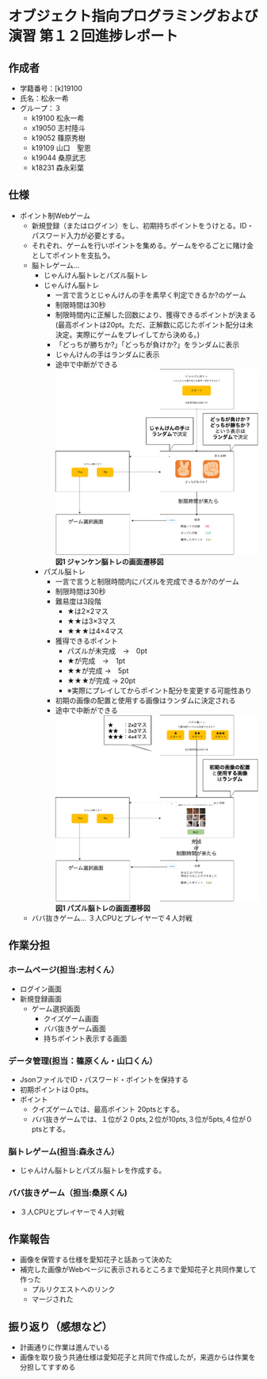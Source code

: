 # オブジェクト指向プログラミングおよび演習 第１２回進捗レポート

## 作成者
- 学籍番号：[k]19100
- 氏名：松永一希
- グループ：３
    - k19100 松永一希
    - x19050 志村陸斗
    - k19052 篠原秀樹
    - k19109 山口　聖恩
    - k19044 桑原武志
    - k18231 森永彩葉

## 仕様
- ポイント制Webゲーム
  - 新規登録（またはログイン）をし、初期持ちポイントをうけとる。ID・パスワード入力が必要とする。
  - それぞれ、ゲームを行いポイントを集める。ゲームをやるごとに賭け金としてポイントを支払う。
  - 脳トレゲーム… 
      - じゃんけん脳トレとパズル脳トレ
      - じゃんけん脳トレ
          - 一言で言うとじゃんけんの手を素早く判定できるか?のゲーム
          - 制限時間は30秒
          - 制限時間内に正解した回数により、獲得できるポイントが決まる(最高ポイントは20pt。ただ、正解数に応じたポイント配分は未決定。実際にゲームをプレイしてから決める。)
          - 「どっちが勝ちか?」「どっちが負けか?」をランダムに表示
          - じゃんけんの手はランダムに表示
          - 途中で中断ができる
          <img src="README_images/じゃんけん脳トレ.png">**図1 ジャンケン脳トレの画面遷移図**
      - パズル脳トレ
          - 一言で言うと制限時間内にパズルを完成できるか?のゲーム
          - 制限時間は30秒
          - 難易度は3段階
            - ★は2×2マス
            - ★★は3×3マス
            - ★★★は4×4マス
          - 獲得できるポイント
            - パズルが未完成　→　0pt
            - ★が完成　→　1pt
            - ★★が完成 →　5pt
            - ★★★が完成 → 20pt
            - ※実際にプレイしてからポイント配分を変更する可能性あり
          - 初期の画像の配置と使用する画像はランダムに決定される
          - 途中で中断ができる
          <img src="README_images/パズル脳トレ.png">**図1 パズル脳トレの画面遷移図**
  - ババ抜きゲーム… ３人CPUとプレイヤーで４人対戦

## 作業分担
### ホームページ(担当:志村くん）
- ログイン画面
- 新規登録画面
  - ゲーム選択画面
    - クイズゲーム画面
    - ババ抜きゲーム画面
    - 持ちポイント表示する画面  
### データ管理(担当：篠原くん・山口くん）
- JsonファイルでID・パスワード・ポイントを保持する
- 初期ポイントは０pts。
- ポイント
  - クイズゲームでは、最高ポイント 20ptsとする。
  - ババ抜きゲームでは、１位が２０pts,２位が10pts,３位が5pts,４位が０ptsとする。
### 脳トレゲーム(担当:森永さん）
- じゃんけん脳トレとパズル脳トレを作成する。
### ババ抜きゲーム（担当:桑原くん)
- ３人CPUとプレイヤーで４人対戦　

## 作業報告
- 画像を保管する仕様を愛知花子と話あって決めた
- 補完した画像がWebページに表示されるところまで愛知花子と共同作業して作った
    - プルリクエストへのリンク
    - マージされた

## 振り返り（感想など）
- 計画通りに作業は進んでいる
- 画像を取り扱う共通仕様は愛知花子と共同で作成したが，来週からは作業を分担してすすめる


